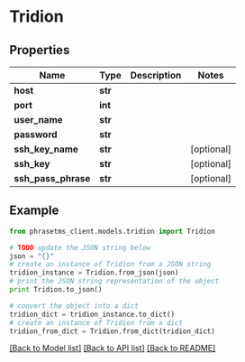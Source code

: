 # Tridion

## Properties

| Name                | Type    | Description | Notes      |
| ------------------- | ------- | ----------- | ---------- |
| **host**            | **str** |             |
| **port**            | **int** |             |
| **user_name**       | **str** |             |
| **password**        | **str** |             |
| **ssh_key_name**    | **str** |             | [optional] |
| **ssh_key**         | **str** |             | [optional] |
| **ssh_pass_phrase** | **str** |             | [optional] |

## Example

```python
from phrasetms_client.models.tridion import Tridion

# TODO update the JSON string below
json = "{}"
# create an instance of Tridion from a JSON string
tridion_instance = Tridion.from_json(json)
# print the JSON string representation of the object
print Tridion.to_json()

# convert the object into a dict
tridion_dict = tridion_instance.to_dict()
# create an instance of Tridion from a dict
tridion_from_dict = Tridion.from_dict(tridion_dict)
```

[[Back to Model list]](../README.md#documentation-for-models) [[Back to API list]](../README.md#documentation-for-api-endpoints) [[Back to README]](../README.md)
